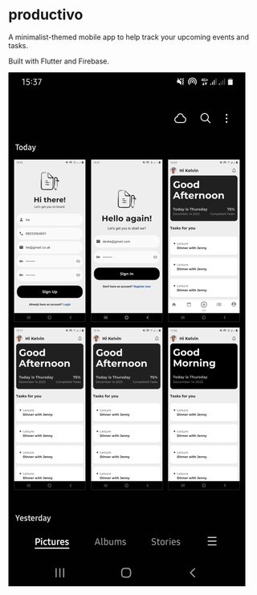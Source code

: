 # productivo

A minimalist-themed mobile app to help track your upcoming events and tasks.

Built with Flutter and Firebase.

![](assets/images/screens.jpg)

